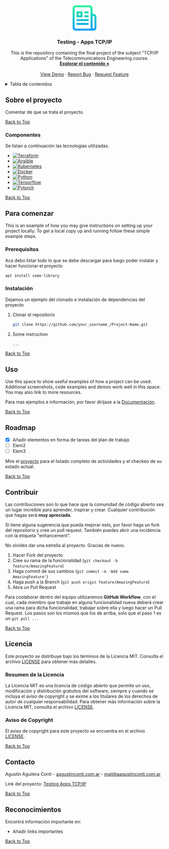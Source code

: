 <a name="top"></a>

<!-- PROJECT LOGO -->
<br />
<div align="center">
  <a href="https://github.com/danunziata/pps-agustin_conti_2023/tree/main">
    <img src="images/logo.png" alt="Logo" width="80" height="80">
  </a>

  <h3 align="center">Testing - Apps TCP/IP</h3>

  <p align="center">
    This is the repository containing the final project of the subject "TCP/IP Applications" of the Telecommunications Engineering course.
    <br />
    <a href="https://github.com/aagustinconti/testing_apps_tcpip"><strong>Explorar el contenido »</strong></a>
    <br />
    <br />
    <a href="https://github.com/othneildrew/Best-README-Template">View Demo</a>
    ·
    <a href="https://github.com/othneildrew/Best-README-Template/issues">Report Bug</a>
    ·
    <a href="https://github.com/othneildrew/Best-README-Template/issues">Request Feature</a>
  </p>
</div>

<!-- TABLE OF CONTENTS -->
<details>
  <summary>Tabla de contenidos</summary>
  <ol>
    <li>
      <a href="#sobre-el-proyecto">Sobre el proyecto</a>
      <ul>
        <li><a href="#componentes">Componentes</a></li>
      </ul>
    </li>
    <li>
      <a href="#para-comenzar">Para comenzar</a>
      <ul>
        <li><a href="#prerequisitos">Prerequisitos</a></li>
        <li><a href="#instalación">Instalación</a></li>
      </ul>
    </li>
    <li><a href="#uso">Uso</a></li>
    <li><a href="#roadmap">Roadmap</a></li>
    <li><a href="#contribuir">Contribuir</a></li>
    <li><a href="#licencia">Licencia</a></li>
    <li><a href="#contacto">Contacto</a></li>
    <li><a href="#reconocimientos">Reconocimientos</a></li>
  </ol>
</details>

<!-- ABOUT THE PROJECT -->
## Sobre el proyecto

<!--
[![Image][image-description](image-link)
-->

Comentar de que se trata el proyecto.

[Back to Top](#top)

### Componentes

Se listan a continuación las tecnologías utilizadas.

* [![Terraform][Terraform]][Terraform-url]
* [![Ansible][Ansible]][Ansible-url]
* [![Kubernetes][Kubernetes]][Kubernetes-url]
* [![Docker][Docker]][Docker-url]
* [![Python][Python]][Python-url]
* [![Tensorflow][Tensorflow]][Tensorflow-url]
* [![Pytorch][Pytorch]][Pytorch-url]

[Back to Top](#top)

<!-- GETTING STARTED -->
## Para comenzar

This is an example of how you may give instructions on setting up your project locally.
To get a local copy up and running follow these simple example steps.

### Prerequisitos

Aca debo listar todo lo que se debe descargar para luego poder instalar y hacer funcionar el proyecto

  ```sh
  apt install some-library
  ```

### Instalación

Dejamos un ejemplo del clonado e instalación de dependencias del proyecto

1. Clonar el repositorio

   ```sh
   git clone https://github.com/your_username_/Project-Name.git
   ```

2. Some instruction

   ```sh
   ...
   ```

[Back to Top](#top)
<!-- USAGE EXAMPLES -->

## Uso

Use this space to show useful examples of how a project can be used. Additional screenshots, code examples and demos work well in this space. You may also link to more resources.

Para mas ejemplos e información, por favor diríjase a la [Documentación](https://example.com).

[Back to Top](#top)

<!-- ROADMAP -->
## Roadmap

* [x] Añadir elementos en forma de tareas del plan de trabajo
* [ ] Elem2
* [ ] Elem3

Mire el [proyecto](https://github.com/users/aagustinconti/projects/1) para el listado completo de actividades y el checkeo de su estado actual.

[Back to Top](#top)

<!-- CONTRIBUTING -->
## Contribuir

Las contribuciones son lo que hace que la comunidad de código abierto sea un lugar increíble para aprender, inspirar y crear. Cualquier contribución que hagas será **muy apreciada**.

Si tiene alguna sugerencia que pueda mejorar esto, por favor haga un fork del repositorio y cree un pull request. También puedes abrir una incidencia con la etiqueta "enhancement".

No olvides dar una estrella al proyecto. Gracias de nuevo.

1. Hacer Fork del proyecto
2. Cree su rama de la funcionalidad (`git checkout -b feature/AmazingFeature`)
3. Haga commit de sus cambios (`git commit -m 'Add some AmazingFeature'`)
4. Haga push a la Branch (`git push origin feature/AmazingFeature`)
5. Abra un Pull Request

Para coolaborar dentro del equipo utilizaremos **GitHub Workflow**, con el cual, cada miembro que trabaje en alguna funcionalidad nueva deberá crear una rama para dicha funcionalidad, trabajar sobre ella y luego hacer un Pull Request. Los pasos son los mismos que los de arriba, solo que el paso 1 es un `git pull ...`

[Back to Top](#top)

<!-- LICENSE -->

## Licencia

Este proyecto se distribuye bajo los términos de la Licencia MIT. Consulta el archivo [LICENSE](LICENSE) para obtener más detalles.

### Resumen de la Licencia

La Licencia MIT es una licencia de código abierto que permite un uso, modificación y distribución gratuitos del software, siempre y cuando se incluya el aviso de copyright y se exime a los titulares de los derechos de autor de cualquier responsabilidad. Para obtener más información sobre la Licencia MIT, consulta el archivo [LICENSE](LICENSE).

### Aviso de Copyright

El aviso de copyright para este proyecto se encuentra en el archivo [LICENSE](LICENSE).


[Back to Top](#top)

<!-- CONTACT -->
## Contacto

Agustín Aguilera Conti - [aagustinconti.com.ar](https://aagustinconti.com.ar) - <mail@aagustinconti.com.ar>

Link del proyecto: [Testing Apps TCP/IP](https://github.com/aagustinconti/testing_apps_tcpip)

[Back to Top](#top)

<!-- ACKNOWLEDGMENTS -->
## Reconocimientos

Encontrá información importante en:

* Añadir links importantes

[Back to Top](#top)

<!-- MARKDOWN LINKS & IMAGES -->
<!-- https://www.markdownguide.org/basic-syntax/#reference-style-links -->

[TensorFlow]: https://img.shields.io/badge/TensorFlow-%23FF6F00.svg?style=for-the-badge&logo=TensorFlow&logoColor=white
[Tensorflow-url]: https://tensorflow.org
[Docker]: https://img.shields.io/badge/docker-%230db7ed.svg?style=for-the-badge&logo=docker&logoColor=white
[Docker-url]: https://docker.com
[Pytorch]:https://img.shields.io/badge/PyTorch-%23EE4C2C.svg?style=for-the-badge&logo=PyTorch&logoColor=white
[Pytorch-url]: https://pytorch.org/
[Kubernetes]: https://img.shields.io/badge/kubernetes-326ce5.svg?&style=for-the-badge&logo=kubernetes&logoColor=white
[Kubernetes-url]: https://kubernetes.io
[Ansible]: https://img.shields.io/badge/Ansible-000000?style=for-the-badge&logo=ansible&logoColor=white
[Ansible-url]: https://www.ansible.com/
[Terraform]: https://img.shields.io/badge/Terraform-7B42BC?style=for-the-badge&logo=terraform&logoColor=white
[Terraform-url]: https://www.terraform.io/
[Python]: https://img.shields.io/badge/Python-FFD43B?style=for-the-badge&logo=python&logoColor=blue
[Python-url]: https://www.python.org/


